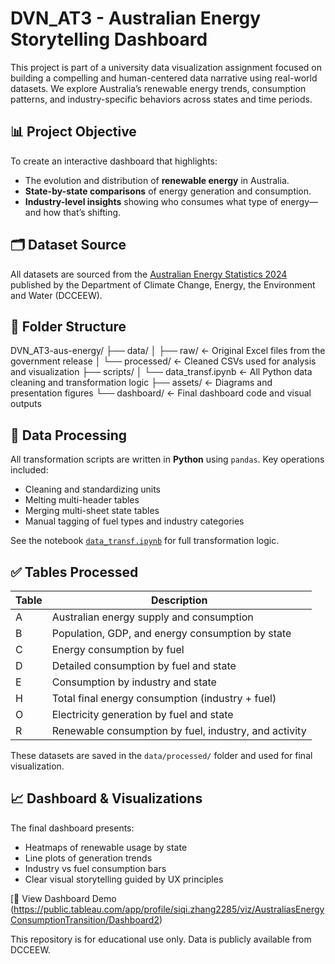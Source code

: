 # DVN_AT3 - Australian Energy Storytelling Dashboard

This project is part of a university data visualization assignment focused on building a compelling and human-centered data narrative using real-world datasets. We explore Australia’s renewable energy trends, consumption patterns, and industry-specific behaviors across states and time periods.

## 📊 Project Objective

To create an interactive dashboard that highlights:
- The evolution and distribution of **renewable energy** in Australia.
- **State-by-state comparisons** of energy generation and consumption.
- **Industry-level insights** showing who consumes what type of energy—and how that’s shifting.

## 🗂️ Dataset Source

All datasets are sourced from the [Australian Energy Statistics 2024](https://www.energy.gov.au/publications/australian-energy-update-2024) published by the Department of Climate Change, Energy, the Environment and Water (DCCEEW).

## 📁 Folder Structure


DVN_AT3-aus-energy/
├── data/
│   ├── raw/            <- Original Excel files from the government release
│   └── processed/      <- Cleaned CSVs used for analysis and visualization
├── scripts/
│   └── data_transf.ipynb <- All Python data cleaning and transformation logic
├── assets/             <- Diagrams and presentation figures
└── dashboard/          <- Final dashboard code and visual outputs




## 🔧 Data Processing

All transformation scripts are written in **Python** using `pandas`. Key operations included:
- Cleaning and standardizing units
- Melting multi-header tables
- Merging multi-sheet state tables
- Manual tagging of fuel types and industry categories

See the notebook [`data_transf.ipynb`](./scripts/data_transf.ipynb) for full transformation logic.

## ✅ Tables Processed

| Table | Description |
|-------|-------------|
| A     | Australian energy supply and consumption |
| B     | Population, GDP, and energy consumption by state |
| C     | Energy consumption by fuel |
| D     | Detailed consumption by fuel and state |
| E     | Consumption by industry and state |
| H     | Total final energy consumption (industry + fuel) |
| O     | Electricity generation by fuel and state |
| R     | Renewable consumption by fuel, industry, and activity |

These datasets are saved in the `data/processed/` folder and used for final visualization.

## 📈 Dashboard & Visualizations

The final dashboard presents:
- Heatmaps of renewable usage by state
- Line plots of generation trends
- Industry vs fuel consumption bars
- Clear visual storytelling guided by UX principles

[🔗 View Dashboard Demo (https://public.tableau.com/app/profile/siqi.zhang2285/viz/AustraliasEnergyConsumptionTransition/Dashboard2)

This repository is for educational use only. Data is publicly available from DCCEEW.
